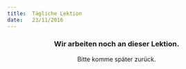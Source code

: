 ```yaml
---
title:  Tägliche Lektion
date:   23/11/2016
---
```


### <center>Wir arbeiten noch an dieser Lektion.</center>
<center>Bitte komme später zurück.</center>